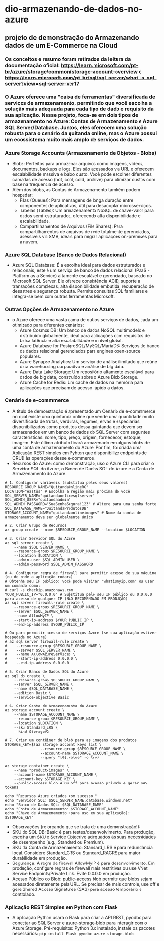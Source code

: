 # dio-armazenando-de-dados-no-azure
## projeto de demonstração do Armazenando dados de um E-Commerce na Cloud

### Os conceitos e resumo foram retirados da leitura da documentação oficial: <https://learn.microsoft.com/pt-br/azure/storage/common/storage-account-overview> e <https://learn.microsoft.com/pt-br/sql/sql-server/what-is-sql-server?view=sql-server-ver17>

### O Azure oferece uma "caixa de ferramentas" diversificada de serviços de armazenamento, permitindo que você escolha a solução mais adequada para cada tipo de dado e requisito da sua aplicação. Nesse projeto, foca-se em dois tipos de armazenamento no Azure: Contas de Armazenamento e Azure SQL Server/Database. Juntos, eles oferecem uma solução robusta para o cenário da quitanda online, mas o Azure possui um ecossistema muito mais amplo de serviços de dados.

### Azure Storage Accounts (Armazenamento de Objetos - Blobs)
- Blobs: Perfeitos para armazenar arquivos como imagens, vídeos, documentos, backups e logs. Eles são acessados via URL e oferecem escalabilidade massiva e baixo custo. Você pode escolher diferentes camadas de acesso (hot, cool, cold, archive) para otimizar custos com base na frequência de acesso.
- Além dos blobs, as Contas de Armazenamento também podem hospedar:
  * Filas (Queues): Para mensagens de longa duração entre componentes de aplicativos, útil para desacoplar microsserviços.
  * Tabelas (Tables): Um armazenamento NoSQL de chave-valor para dados semi-estruturados, oferecendo alta disponibilidade e escalabilidade.
  * Compartilhamentos de Arquivos (File Shares): Para compartilhamentos de arquivos de rede totalmente gerenciados, acessíveis via SMB, ideais para migrar aplicações on-premises para a nuvem.

### Azure SQL Database (Banco de Dados Relacional)
- Azure SQL Database: É a escolha ideal para dados estruturados e relacionais, este é um serviço de banco de dados relacional (PaaS - Platform as a Service) altamente escalável e gerenciado, baseado no Microsoft SQL Server. Ele oferece consistência ACID, suporte a transações complexas, alta disponibilidade embutida, recuperação de desastres e segurança robusta. Permite consultas SQL familiares e integra-se bem com outras ferramentas Microsoft.

### Outras Opções de Armazenamento no Azure
- o Azure oferece uma vasta gama de outros serviços de dados, cada um otimizado para diferentes cenários:
  * Azure Cosmos DB: Um banco de dados NoSQL multimodelo e distribuído globalmente, ideal para aplicações com requisitos de baixa latência e alta escalabilidade em nível global.
  * Azure Database for PostgreSQL/MySQL/MariaDB: Serviços de banco de dados relacional gerenciados para engines open-source populares.
  * Azure Synapse Analytics: Um serviço de análise ilimitado que reúne data warehousing corporativo e análise de big data.
  * Azure Data Lake Storage: Um repositório altamente escalável para dados de big data, construído sobre o Azure Blob Storage.
  * Azure Cache for Redis: Um cache de dados na memória para aplicações que precisam de acesso rápido a dados.

### Cenário de e-commmerce
- A titulo de demonstração é apresentado um Cenário de e-commmerce no qual existe uma quintanda online que vende uma quantidade muito diversificada de frutas, verduras, legumes, ervas e especiarias disponibilizados como produtos dessa quintanda que devem ser armazenados em um banco de dados do SQL Server com seguintes características: nome, tipo, preço, origem, fornecedor, estoque, imagem. Este último atributo ficará armazenado em alguns blobs de uma conta de armazenamento do Azure. Por fim, foi criada uma Aplicação REST simples em Pyhton que disponibilize endpoints de CRUD às operações desse e-commerce.
- Recursos do Azure: como demonstração, uso o Azure CLI para criar o Servidor SQL do Azure, o Banco de Dados SQL do Azure e a Conta de Armazenamento do Azure.
```
# 1. Configurar variáveis (substitua pelos seus valores)
RESOURCE_GROUP_NAME="QuitandaOnlineRG"
LOCATION="eastus" # Escolha a região mais próxima de você
SQL_SERVER_NAME="quitandaonlinesqlserver"
SQL_ADMIN_USER="quitandaadmin"
SQL_ADMIN_PASSWORD="SuaSenhaSegura!123" # Altere para uma senha forte
SQL_DATABASE_NAME="QuitandaProdutosDB"
STORAGE_ACCOUNT_NAME="quitandaonlineimages" # Nome da conta de armazenamento deve ser globalmente único

# 2. Criar Grupo de Recursos
az group create --name $RESOURCE_GROUP_NAME --location $LOCATION

# 3. Criar Servidor SQL do Azure
az sql server create \
    --name $SQL_SERVER_NAME \
    --resource-group $RESOURCE_GROUP_NAME \
    --location $LOCATION \
    --admin-user $SQL_ADMIN_USER \
    --admin-password $SQL_ADMIN_PASSWORD

# 4. Configurar regra de firewall para permitir acesso de sua máquina (ou de onde a aplicação rodará)
# Obtenha seu IP público: você pode visitar "whatismyip.com" ou usar um comando como:
# curl -s checkip.amazonaws.com
YOUR_PUBLIC_IP="0.0.0.0" # Substitua pelo seu IP público ou 0.0.0.0 para acesso de qualquer IP (NÃO RECOMENDADO EM PRODUÇÃO)
az sql server firewall-rule create \
    --resource-group $RESOURCE_GROUP_NAME \
    --server $SQL_SERVER_NAME \
    --name AllowMyIP \
    --start-ip-address $YOUR_PUBLIC_IP \
    --end-ip-address $YOUR_PUBLIC_IP

# Ou para permitir acesso de serviços Azure (se sua aplicação estiver hospedada no Azure)
# az sql server firewall-rule create \
#    --resource-group $RESOURCE_GROUP_NAME \
#    --server $SQL_SERVER_NAME \
#    --name AllowAzureServices \
#    --start-ip-address 0.0.0.0 \
#    --end-ip-address 0.0.0.0

# 5. Criar Banco de Dados SQL do Azure
az sql db create \
    --resource-group $RESOURCE_GROUP_NAME \
    --server $SQL_SERVER_NAME \
    --name $SQL_DATABASE_NAME \
    --edition Basic \
    --service-objective Basic

# 6. Criar Conta de Armazenamento do Azure
az storage account create \
    --name $STORAGE_ACCOUNT_NAME \
    --resource-group $RESOURCE_GROUP_NAME \
    --location $LOCATION \
    --sku Standard_LRS \
    --kind StorageV2

# 7. Criar um contêiner de blob para as imagens dos produtos
STORAGE_KEY=$(az storage account keys list \
                --resource-group $RESOURCE_GROUP_NAME \
                --account-name $STORAGE_ACCOUNT_NAME \
                --query "[0].value" -o tsv)

az storage container create \
    --name "product-images" \
    --account-name $STORAGE_ACCOUNT_NAME \
    --account-key $STORAGE_KEY \
    --public-access blob # Ou off para acesso privado e gerar SAS tokens

echo "Recursos Azure criados com sucesso!"
echo "Servidor SQL: $SQL_SERVER_NAME.database.windows.net"
echo "Banco de Dados SQL: $SQL_DATABASE_NAME"
echo "Conta de Armazenamento: $STORAGE_ACCOUNT_NAME"
echo "Chave de Armazenamento (para uso em sua aplicação): $STORAGE_KEY"
```
- Observações (reforçando que se trata de uma demonstração!):
- SKU do SQL DB: Basic é para testes/desenvolvimento. Para produção, escolha um SKU e Service Objective adequados às suas necessidades de desempenho (e.g., Standard ou Premium).
- SKU da Conta de Armazenamento: Standard_LRS é para redundância local. Considere Standard_GRS ou Standard_RAGRS para maior durabilidade em produção.
- Segurança: A regra de firewall AllowMyIP é para desenvolvimento. Em produção, configure regras de firewall mais restritivas ou use VNet Service Endpoints/Private Link. Evite 0.0.0.0 em produção.
- Acesso Público do Blob: public-access blob permite que blobs sejam acessados diretamente pela URL. Se precisar de mais controle, use off e gere Shared Access Signatures (SAS) para acesso temporário e controlado.

### Aplicação REST Simples em Python com Flask
- A aplicação Python usará o Flask para criar a API REST, pyodbc para conectar ao SQL Server e azure-storage-blob para interagir com o Azure Storage. Pré-requisitos: Python 3.x instalado, instale os pacotes necessários: `pip install Flask pyodbc azure-storage-blob`


















